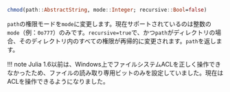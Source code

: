 ```julia
chmod(path::AbstractString, mode::Integer; recursive::Bool=false)
```

`path`の権限モードを`mode`に変更します。現在サポートされているのは整数の`mode`（例：`0o777`）のみです。`recursive=true`で、かつ`path`がディレクトリの場合、そのディレクトリ内のすべての権限が再帰的に変更されます。`path`を返します。

!!! note
    Julia 1.6以前は、Windows上でファイルシステムACLを正しく操作できなかったため、ファイルの読み取り専用ビットのみを設定していました。現在はACLを操作できるようになりました。


